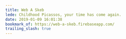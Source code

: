 ```yaml
---
title: Web A Skeb
lede: Childhood Picassos, your time has come again.
date: 2019-01-09 16:01:38
bookmark_of: https://web-a-skeb.firebaseapp.com/
trailing_slash: true
---
```

